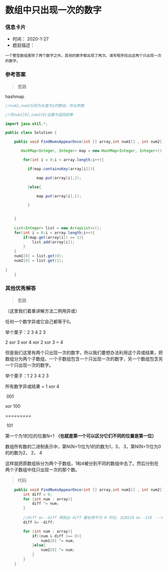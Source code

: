 # 数组中只出现一次的数字 

### 信息卡片 

- 时间： 2020-1-27
- 题目描述：

```
一个整型数组里除了两个数字之外，其他的数字都出现了两次。请写程序找出这两个只出现一次的数字。
```



### 参考答案

> 思路

hashmap



```java
//num1,num2分别为长度为1的数组。传出参数

//将num1[0],num2[0]设置为返回结果

import java.util.*;

public class Solution {

    public void FindNumsAppearOnce(int [] array,int num1[] , int num2[]) {

       HashMap<Integer, Integer> map = new HashMap<Integer, Integer>();

        for(int i = 0;i < array.length;i++){

          if(map.containsKey(array[i])){

              map.put(array[i],2);

          }else{

              map.put(array[i],1);

          }

          
    }
    
    List<Integer> list = new ArrayList<>();
    for(int i = 0;i < array.length;i++){
        if(map.get(array[i]) == 1){
            list.add(array[i]);
        }
    }
    num1[0] = list.get(0);
    num2[0] = list.get(1);
    
}
    }
```








### 其他优秀解答

> 思路

（这里我们着重讲解方法二例用异或）

任何一个数字异或它自己都等于0。 

举个栗子：2  3  4  2  3

 2 xor 3 xor 4 xor 2 xor 3  = 4



但是我们这里有两个只出现一次的数字，所以我们要想办法利用这个异或结果，把数组分为两个子数组，一个子数组包含一个只出现一次的数字，另一个数组包含另一个只出现一次的数字。 



 举个栗子：1 2 3 4 2 3

 所有数字异或结果 = 1 xor 4 

​	001

xor  100

=========

​	101

第一个为1的位的位置N=1 **（也就是第一个可以区分它们不同的位置是第一位）**

数组所有数的二进制表示中，第N(N=1)位为1的的数为1，3， 3，第N(N=1)位为0的的数为2， 2， 4 

这样就把原数组拆分为两个子数组，1和4被分到不同的数组中去了。然后分别在两个子数组中找只出现一次的那个数。 




> 代码

```java
    public void FindNumsAppearOnce(int [] array,int num1[] , int num2[]) {
        int diff = 0;
        for (int num : array){
            diff ^= num;
        }
		
        //diff &= -diff 得到出 diff 最右侧不为 0 的位，比如110 &= -110  --> 10
        diff &= -diff;

        for (int num : array){
            if((num & diff )== 0){
                num1[0] ^= num;
            }else{
                num2[0] ^= num;
            }
        }
    }
```

 



 